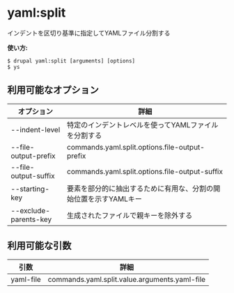 # yaml:split
インデントを区切り基準に指定してYAMLファイル分割する

**使い方:**
```
$ drupal yaml:split [arguments] [options]
$ ys  
```

## 利用可能なオプション
オプション | 詳細
-------|-------------
--indent-level | 特定のインデントレベルを使ってYAMLファイルを分割する
--file-output-prefix | commands.yaml.split.options.file-output-prefix
--file-output-suffix | commands.yaml.split.options.file-output-suffix
--starting-key | 要素を部分的に抽出するために有用な、分割の開始位置を示すYAMLキー
--exclude-parents-key | 生成されたファイルで親キーを除外する

## 利用可能な引数
引数 | 詳細
---------|-------------
yaml-file | commands.yaml.split.value.arguments.yaml-file
